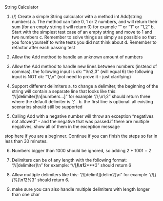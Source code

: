 String Calculator

1.  (/) Create a simple String calculator with a method int Add(string numbers)
  a.  The method can take 0, 1 or 2 numbers, and will return their sum (for an empty string it will return 0) for example “” or “1” or “1,2”
  b.  Start with the simplest test case of an empty string and move to 1 and two numbers
  c.  Remember to solve things as simply as possible so that you force yourself to write tests you did not think about
  d.  Remember to refactor after each passing test

2.  Allow the Add method to handle an unknown amount of numbers

3.  Allow the Add method to handle new lines between numbers (instead of commas).
the following input is ok:  “1\n2,3”  (will equal 6)
the following input is NOT ok:  “1,\n” (not need to prove it - just clarifying)

4.  Support different delimiters
  a.  to change a delimiter, the beginning of the string will contain a separate line that looks like this:   “//[delimiter]\n[numbers…]” for example “//;\n1;2” should return three where the default delimiter is ‘;’ .
  b.  the first line is optional. all existing scenarios should still be supported

5.  Calling Add with a negative number will throw an exception “negatives not allowed” - and the negative that was passed.if there are multiple negatives, show all of them in the exception message


stop here if you are a beginner. Continue if you can finish the steps so far in less than 30 minutes.


6.  Numbers bigger than 1000 should be ignored, so adding 2 + 1001  = 2

7.  Delimiters can be of any length with the following format:  “//[delimiter]\n” for example: “//[***]\n1***2***3” should return 6

8.  Allow multiple delimiters like this:  “//[delim1][delim2]\n” for example “//[*][%]\n1*2%3” should return 6.

9.  make sure you can also handle multiple delimiters with length longer than one char
